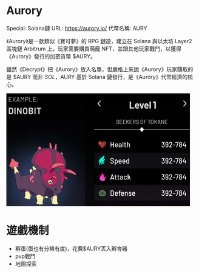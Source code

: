# Aurory

Special: Solana鏈
URL: https://aurory.io/
代幣名稱: AURY

《Aurory》是一款類似《寶可夢》的 RPG 鏈遊，建立在 Solana 與以太坊 Layer2 區塊鏈 Arbitrum 上。玩家需要購買萌寵 NFT，並跟其他玩家戰鬥，以獲得《Aurory》發行的加密貨幣 $AURY。

雖然《Decrypt》把《Aurory》放入名單，但嚴格上來說《Aurory》玩家賺取的是 $AURY 而非 $SOL，$AURY 基於 Solana 鏈發行，是《Aurory》代幣經濟的核心。

![Untitled](Aurory%202ab7d31d9b264cd4b1979c52f4577495/Untitled.png)

# 遊戲機制

- 孵蛋(蛋也有分稀有度)，花費$AURY丟入孵育器
- pvp戰鬥
- 地圖探索